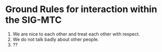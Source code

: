 # Ground Rules for interaction within the SIG-MTC

1. We are nice to each other and treat each other with respect.
2. We do not talk badly about other people.
3. ??

